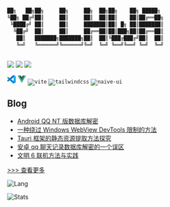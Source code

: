 
```
██╗   ██╗██╗     ██╗     ██╗  ██╗██╗    ██╗ █████╗ 
╚██╗ ██╔╝██║     ██║     ██║  ██║██║    ██║██╔══██╗
 ╚████╔╝ ██║     ██║     ███████║██║ █╗ ██║███████║
  ╚██╔╝  ██║     ██║     ██╔══██║██║███╗██║██╔══██║
   ██║   ███████╗███████╗██║  ██║╚███╔███╔╝██║  ██║
   ╚═╝   ╚══════╝╚══════╝╚═╝  ╚═╝ ╚══╝╚══╝ ╚═╝  ╚═╝
                                                   
```

[![](https://img.shields.io/badge/-Python-3e74a2?style=flat-square&logo=Python&logoColor=fff)](https://www.python.org/)
[![](https://img.shields.io/badge/-JavaScript-f7e018?style=flat-square&logo=javascript&logoColor=white)](https://www.ecma-international.org/)
[![](https://img.shields.io/badge/-Golang-007D9C?style=flat-square&logo=go&logoColor=fff)](https://golang.google.cn/)

<code><img height="20" src="https://raw.githubusercontent.com/github/explore/80688e429a7d4ef2fca1e82350fe8e3517d3494d/topics/visual-studio-code/visual-studio-code.png" alt="visual-studio-code" /></code>
<code><img height="20" src="https://raw.githubusercontent.com/github/explore/80688e429a7d4ef2fca1e82350fe8e3517d3494d/topics/vue/vue.png" alt="vue" /></code>
<code><img height="20" src="https://vitejs.dev/logo.svg" alt="vite" /></code>
<code><img height="20" src="https://tailwindcss.com/favicons/favicon-32x32.png" alt="tailwindcss" /></code>
<code><img height="20" src="https://camo.githubusercontent.com/b8ebecade711b9ae1fa306e7a1c9dd680fb56b0e2b9f015fec9cbad343570353/68747470733a2f2f6e6169766575692e6f73732d636e2d686f6e676b6f6e672e616c6979756e63732e636f6d2f6e616976656c6f676f2e737667" alt="naive-ui" /></code>

## Blog
<!--START_SECTION:feed-->
* [Android QQ NT 版数据库解密](https:&#x2F;&#x2F;blog.yllhwa.com&#x2F;2023&#x2F;09&#x2F;29&#x2F;Android%20QQ%20NT%20%E7%89%88%E6%95%B0%E6%8D%AE%E5%BA%93%E8%A7%A3%E5%AF%86&#x2F;)
* [一种绕过 Windows WebView DevTools 限制的方法](https:&#x2F;&#x2F;blog.yllhwa.com&#x2F;2023&#x2F;06&#x2F;01&#x2F;%E4%B8%80%E7%A7%8D%E7%BB%95%E8%BF%87Windows-WebView-DevTools%E9%99%90%E5%88%B6%E7%9A%84%E6%96%B9%E6%B3%95&#x2F;)
* [Tauri 框架的静态资源提取方法探究](https:&#x2F;&#x2F;blog.yllhwa.com&#x2F;2023&#x2F;05&#x2F;09&#x2F;Tauri%20%E6%A1%86%E6%9E%B6%E7%9A%84%E9%9D%99%E6%80%81%E8%B5%84%E6%BA%90%E6%8F%90%E5%8F%96%E6%96%B9%E6%B3%95%E6%8E%A2%E7%A9%B6&#x2F;)
* [安卓 qq 聊天记录数据库解密的一个误区](https:&#x2F;&#x2F;blog.yllhwa.com&#x2F;2023&#x2F;03&#x2F;07&#x2F;%E5%AE%89%E5%8D%93%20qq%20%E8%81%8A%E5%A4%A9%E8%AE%B0%E5%BD%95%E6%95%B0%E6%8D%AE%E5%BA%93%E8%A7%A3%E5%AF%86%E7%9A%84%E4%B8%80%E4%B8%AA%E8%AF%AF%E5%8C%BA&#x2F;)
* [文明 6 联机方法与实践](https:&#x2F;&#x2F;blog.yllhwa.com&#x2F;2023&#x2F;02&#x2F;24&#x2F;%E6%96%87%E6%98%8E6%E8%81%94%E6%9C%BA%E6%96%B9%E6%B3%95%E4%B8%8E%E5%AE%9E%E8%B7%B5&#x2F;)
<!--END_SECTION:feed-->

[>>> 查看更多](https://blog.yllhwa.com/)

![Lang](https://github-readme-stats.vercel.app/api/top-langs/?username=yllhwa&layout=compact)

![Stats](https://github-readme-stats.vercel.app/api?username=yllhwa)